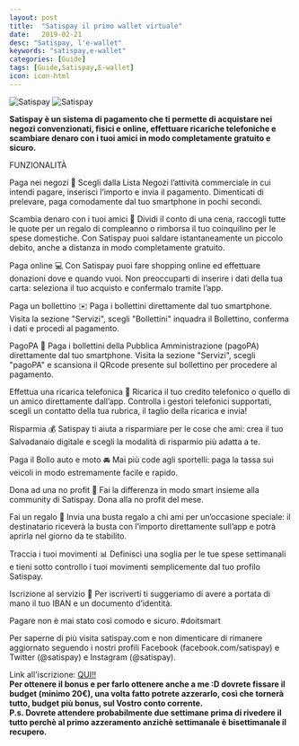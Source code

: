 ```yaml
---
layout: post
title:  "Satispay il primo wallet virtuale"
date:   2019-02-21
desc: "Satispay, l'e-wallet"
keywords: "satispay,e-wallet"
categories: [Guide]
tags: [Guide,Satispay,E-wallet]
icon: icon-html
---
```

![Satispay](http://lh3.googleusercontent.com/WdkEvAJ28Qiuz8J0opUMRRapS3PFsKWPNH1fDuluQ68cP0Ge0lhbur6rBs65J8jHVl4=w1024-h625-rw)
![Satispay](http://lh3.googleusercontent.com/A4Y-Jn0yvNulfrmIrMfrZhUpyVQ31k4mXgKB7CMzRAevkWLeHm6KyZAPlKjvxpIQLcs=w1024-h625-rw)

**Satispay è un sistema di pagamento che ti permette di acquistare nei negozi convenzionati, fisici e online, effettuare ricariche telefoniche e scambiare denaro con i tuoi amici in modo completamente gratuito e sicuro.**

FUNZIONALITÀ

Paga nei negozi 💸
Scegli dalla Lista Negozi l’attività commerciale in cui intendi pagare, inserisci l’importo e invia il pagamento. Dimenticati di prelevare, paga comodamente dal tuo smartphone in pochi secondi.

Scambia denaro con i tuoi amici 👫
Dividi il conto di una cena, raccogli tutte le quote per un regalo di compleanno o rimborsa il tuo coinquilino per le spese domestiche. Con Satispay puoi saldare istantaneamente un piccolo debito, anche a distanza in modo completamente gratuito.

Paga online 💻
Con Satispay puoi fare shopping online ed effettuare donazioni dove e quando vuoi.
Non preoccuparti di inserire i dati della tua carta: seleziona il tuo acquisto e confermalo tramite l’app.

Paga un bollettino ✉️
Paga i bollettini direttamente dal tuo smartphone. Visita la sezione "Servizi", scegli "Bollettini" inquadra il Bollettino, conferma i dati e procedi al pagamento.

PagoPA 📄
Paga i bollettini della Pubblica Amministrazione (pagoPA) direttamente dal tuo smartphone. Visita la sezione "Servizi", scegli "pagoPA" e scansiona il QRcode presente sul bollettino per procedere al pagamento.

Effettua una ricarica telefonica 📲
Ricarica il tuo credito telefonico o quello di un amico direttamente dall’app. Controlla i gestori telefonici supportati, scegli un contatto della tua rubrica, il taglio della ricarica e invia!

Risparmia 💰
Satispay ti aiuta a risparmiare per le cose che ami: crea il tuo Salvadanaio digitale e scegli la modalità di risparmio più adatta a te.

Paga il Bollo auto e moto 🚘
Mai più code agli sportelli: paga la tassa sui veicoli in modo estremamente facile e rapido.

Dona ad una no profit 💖
Fai la differenza in modo smart insieme alla community di Satispay. Dona alla no profit del mese. 

Fai un regalo 💌
Invia una busta regalo a chi ami per un’occasione speciale: il destinatario riceverà la busta con l’importo direttamente sull’app e potrà aprirla nel giorno da te stabilito. 

Traccia i tuoi movimenti 📊
Definisci una soglia per le tue spese settimanali e tieni sotto controllo i tuoi movimenti semplicemente dal tuo profilo Satispay.

Iscrizione al servizio 📝
Per iscriverti ti suggeriamo di avere a portata di mano il tuo IBAN e un documento d’identità.

Pagare non è mai stato così comodo e sicuro. #doitsmart

Per saperne di più visita satispay.com e non dimenticare di rimanere aggiornato seguendo i nostri profili Facebook (facebook.com/satispay) e Twitter (@satispay) e Instagram (@satispay).

Link all'iscrizione: [QUI!!](https://www.satispay.com/promo/EMILIANOIA)<br>
**Per ottenere il bonus e per farlo ottenere anche a me :D dovrete fissare il budget (minimo 20€), una volta fatto potrete azzerarlo, così che tornerà tutto, budget più bonus, sul Vostro conto corrente. <br>
P.s. Dovrete attendere probabilmente due settimane prima di rivedere il tutto perchè al primo azzeramento anzichè settimanale è bisettimanale il recupero.**
